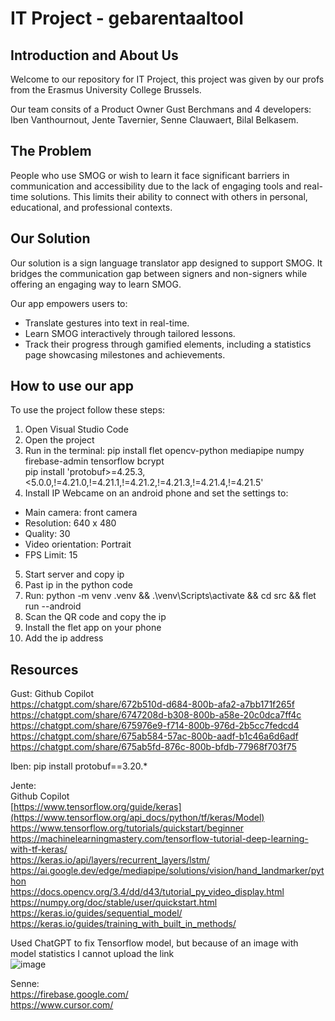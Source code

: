 # IT Project - gebarentaaltool

<div>
  <h2>Introduction and About Us</h2>
   <p>Welcome to our repository for IT Project, this project was given by our profs from the Erasmus University College Brussels.</p>
   <p>Our team consits of a Product Owner Gust Berchmans and 4 developers: Iben Vanthournout, Jente Tavernier, Senne Clauwaert, Bilal Belkasem.</p>
   <h2>The Problem</h2> 
   <p>People who use SMOG or wish to learn it face significant barriers in communication and accessibility due to the lack of engaging tools and real-time solutions. This limits their ability to connect with others in personal, educational, and professional contexts.</p>
   <h2>Our Solution</h2>
   <p>Our solution is a sign language translator app designed to support SMOG. It bridges the communication gap between signers and non-signers while offering an engaging way to learn SMOG.</p>
   <p>Our app empowers users to:</p>
   <ul>
      <li>Translate gestures into text in real-time.</li>
      <li>Learn SMOG interactively through tailored lessons.</li>
      <li>Track their progress through gamified elements, including a statistics page showcasing milestones and achievements.</li>
   </ul>
   <h2>How to use our app</h2>

To use the project follow these steps:

1. Open Visual Studio Code
2. Open the project
3. Run in the terminal: pip install flet opencv-python mediapipe numpy firebase-admin tensorflow bcrypt
   <br>pip install 'protobuf>=4.25.3,<5.0.0,!=4.21.0,!=4.21.1,!=4.21.2,!=4.21.3,!=4.21.4,!=4.21.5'
4. Install IP Webcame on an android phone and set the settings to:
- Main camera: front camera
- Resolution: 640 x 480
- Quality: 30
- Video orientation: Portrait
- FPS Limit: 15
5. Start server and copy ip
6. Past ip in the python code
7. Run: python -m venv .venv && .\venv\Scripts\activate && cd src  && flet run --android
8. Scan the QR code and copy the ip
9. Install the flet app on your phone
10. Add the ip address


<h2>Resources</h2>


Gust:
Github Copilot <br>
https://chatgpt.com/share/672b510d-d684-800b-afa2-a7bb171f265f <br>
https://chatgpt.com/share/6747208d-b308-800b-a58e-20c0dca7ff4c <br>
https://chatgpt.com/share/675976e9-f714-800b-976d-2b5cc7fedcd4 <br>
https://chatgpt.com/share/675ab584-57ac-800b-aadf-b1c46a6d6adf <br>
https://chatgpt.com/share/675ab5fd-876c-800b-bfdb-77968f703f75 <br>


Iben:
pip install protobuf==3.20.*

Jente:<br>
Github Copilot <br>
[https://www.tensorflow.org/guide/keras](https://www.tensorflow.org/api_docs/python/tf/keras/Model)<br>
https://www.tensorflow.org/tutorials/quickstart/beginner<br>
https://machinelearningmastery.com/tensorflow-tutorial-deep-learning-with-tf-keras/<br>
https://keras.io/api/layers/recurrent_layers/lstm/<br>
https://ai.google.dev/edge/mediapipe/solutions/vision/hand_landmarker/python<br>
https://docs.opencv.org/3.4/dd/d43/tutorial_py_video_display.html<br>
https://numpy.org/doc/stable/user/quickstart.html<br>
https://keras.io/guides/sequential_model/
https://keras.io/guides/training_with_built_in_methods/

Used ChatGPT to fix Tensorflow model, but because of an image with model statistics I cannot upload the link <br>
![image](https://github.com/user-attachments/assets/b81a4b51-c5b4-49ae-a1cc-3c19dc69a220)

Senne:<br>
https://firebase.google.com/<br>
https://www.cursor.com/<br>


